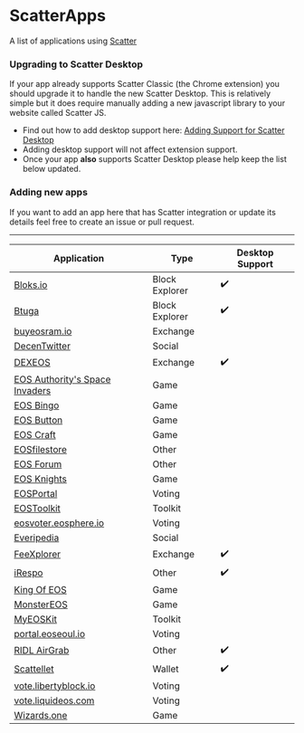 # ScatterApps

A list of applications using [Scatter](https://get-scatter.com)

### Upgrading to Scatter Desktop

If your app already supports Scatter Classic (the Chrome extension) you should upgrade it to handle the new Scatter Desktop. This is relatively simple but it does require manually adding a new javascript library to your website called Scatter JS.

- Find out how to add desktop support here: [Adding Support for Scatter Desktop](https://github.com/GetScatter/scatter-js/blob/master/README.md#switching-from-extension-only-to-extensiondesktop-support)
- Adding desktop support will not affect extension support.
- Once your app **also** supports Scatter Desktop please help keep the list below updated.

### Adding new apps

If you want to add an app here that has Scatter integration or update its details feel free to create an issue or pull request.

-------------

| Application | Type | Desktop Support |
| -- | -- | -- |
| [Bloks.io](https://bloks.io/) | Block Explorer | :heavy_check_mark: |
| [Btuga](https://btuga.io/) | Block Explorer | :heavy_check_mark: |
| [buyeosram.io](https://buyeosram.io) | Exchange | |
| [DecenTwitter](http://decentwitter.com) | Social | |
| [DEXEOS](https://dexeos.io/) | Exchange | :heavy_check_mark: | 
| [EOS Authority's Space Invaders](https://eosauthority.com/spaceMainnet) | Game | |
| [EOS Bingo](https://eosbingo.net) | Game | |
| [EOS Button](https://eosbutton.io) | Game | |
| [EOS Craft](http://eoscraft.online/) | Game | | 
| [EOSfilestore](https://eosfilestore.now.sh) | Other | |
| [EOS Forum](https://eos-forum.org) | Other | |
| [EOS Knights](http://eosknights.io) | Game | |
| [EOSPortal](http://eosportal.io) | Voting | |
| [EOSToolkit](https://eostoolkit.io) | Toolkit | |
| [eosvoter.eosphere.io](https://eosvoter.eosphere.io) | Voting | |
| [Everipedia](https://iqnetwork.io) | Social | |
| [FeeXplorer](https://eos.feexplorer.io) | Exchange | :heavy_check_mark: |
| [iRespo](https://www.irespo.com/) | Other | :heavy_check_mark: |
| [King Of EOS](https://kingofeos.com) | Game | |
| [MonsterEOS](http://monstereos.io) | Game | |
| [MyEOSKit](https://www.myeoskit.com) | Toolkit | |
| [portal.eoseoul.io](https://portal.eoseoul.io) | Voting | |
| [RIDL AirGrab](https://ridl.get-scatter.com) | Other | :heavy_check_mark: |
| [Scattellet](https://scattellet.com) | Wallet | :heavy_check_mark: |
| [vote.libertyblock.io](http://vote.libertyblock.io) | Voting | |
| [vote.liquideos.com](http://vote.liquideos.com) | Voting | |
| [Wizards.one](https://game.wizards.one) | Game | |
